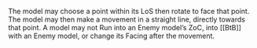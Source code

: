 The model may choose a point within its LoS then rotate to face that point. The model may then make a movement in a straight line, directly towards that point.
A model may not Run into an Enemy model’s ZoC, into [[BtB]] with an Enemy model, or change its Facing after the movement.